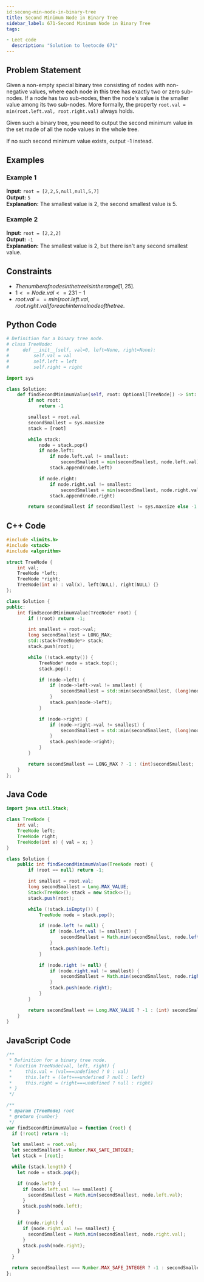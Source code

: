 ```yaml
---
id:secong-min-node-in-binary-tree
title: Second Minimum Node in Binary Tree
sidebar_label: 671-Second Minimum Node in Binary Tree
tags:

- Leet code
  description: "Solution to leetocde 671"
---
```


## Problem Statement

Given a non-empty special binary tree consisting of nodes with non-negative values, where each node in this tree has exactly two or zero sub-nodes. If a node has two sub-nodes, then the node's value is the smaller value among its two sub-nodes. More formally, the property `root.val = min(root.left.val, root.right.val)` always holds.

Given such a binary tree, you need to output the second minimum value in the set made of all the node values in the whole tree.

If no such second minimum value exists, output -1 instead.

## Examples

### Example 1

**Input:** `root = [2,2,5,null,null,5,7]`  
**Output:** `5`  
**Explanation:** The smallest value is 2, the second smallest value is 5.

### Example 2

**Input:** `root = [2,2,2]`  
**Output:** `-1`  
**Explanation:** The smallest value is 2, but there isn't any second smallest value.

## Constraints

- $The number of nodes in the tree is in the range [1, 25].$
- $1<= Node.val <= 231 - 1$
- $root.val == min(root.left.val, root.right.val) for each internal node of the tree.$

## Python Code

```python
# Definition for a binary tree node.
# class TreeNode:
#     def __init__(self, val=0, left=None, right=None):
#         self.val = val
#         self.left = left
#         self.right = right

import sys

class Solution:
    def findSecondMinimumValue(self, root: Optional[TreeNode]) -> int:
        if not root:
            return -1

        smallest = root.val
        secondSmallest = sys.maxsize
        stack = [root]

        while stack:
            node = stack.pop()
            if node.left:
                if node.left.val != smallest:
                    secondSmallest = min(secondSmallest, node.left.val)
                stack.append(node.left)

            if node.right:
                if node.right.val != smallest:
                    secondSmallest = min(secondSmallest, node.right.val)
                stack.append(node.right)

        return secondSmallest if secondSmallest != sys.maxsize else -1
```

## C++ Code

```cpp
#include <limits.h>
#include <stack>
#include <algorithm>

struct TreeNode {
    int val;
    TreeNode *left;
    TreeNode *right;
    TreeNode(int x) : val(x), left(NULL), right(NULL) {}
};

class Solution {
public:
    int findSecondMinimumValue(TreeNode* root) {
        if (!root) return -1;

        int smallest = root->val;
        long secondSmallest = LONG_MAX;
        std::stack<TreeNode*> stack;
        stack.push(root);

        while (!stack.empty()) {
            TreeNode* node = stack.top();
            stack.pop();

            if (node->left) {
                if (node->left->val != smallest) {
                    secondSmallest = std::min(secondSmallest, (long)node->left->val);
                }
                stack.push(node->left);
            }

            if (node->right) {
                if (node->right->val != smallest) {
                    secondSmallest = std::min(secondSmallest, (long)node->right->val);
                }
                stack.push(node->right);
            }
        }

        return secondSmallest == LONG_MAX ? -1 : (int)secondSmallest;
    }
};
```

## Java Code

```java
import java.util.Stack;

class TreeNode {
    int val;
    TreeNode left;
    TreeNode right;
    TreeNode(int x) { val = x; }
}

class Solution {
    public int findSecondMinimumValue(TreeNode root) {
        if (root == null) return -1;

        int smallest = root.val;
        long secondSmallest = Long.MAX_VALUE;
        Stack<TreeNode> stack = new Stack<>();
        stack.push(root);

        while (!stack.isEmpty()) {
            TreeNode node = stack.pop();

            if (node.left != null) {
                if (node.left.val != smallest) {
                    secondSmallest = Math.min(secondSmallest, node.left.val);
                }
                stack.push(node.left);
            }

            if (node.right != null) {
                if (node.right.val != smallest) {
                    secondSmallest = Math.min(secondSmallest, node.right.val);
                }
                stack.push(node.right);
            }
        }

        return secondSmallest == Long.MAX_VALUE ? -1 : (int) secondSmallest;
    }
}
```

## JavaScript Code

```javascript
/**
 * Definition for a binary tree node.
 * function TreeNode(val, left, right) {
 *     this.val = (val===undefined ? 0 : val)
 *     this.left = (left===undefined ? null : left)
 *     this.right = (right===undefined ? null : right)
 * }
 */

/**
 * @param {TreeNode} root
 * @return {number}
 */
var findSecondMinimumValue = function (root) {
  if (!root) return -1;

  let smallest = root.val;
  let secondSmallest = Number.MAX_SAFE_INTEGER;
  let stack = [root];

  while (stack.length) {
    let node = stack.pop();

    if (node.left) {
      if (node.left.val !== smallest) {
        secondSmallest = Math.min(secondSmallest, node.left.val);
      }
      stack.push(node.left);
    }

    if (node.right) {
      if (node.right.val !== smallest) {
        secondSmallest = Math.min(secondSmallest, node.right.val);
      }
      stack.push(node.right);
    }
  }

  return secondSmallest === Number.MAX_SAFE_INTEGER ? -1 : secondSmallest;
};
```
